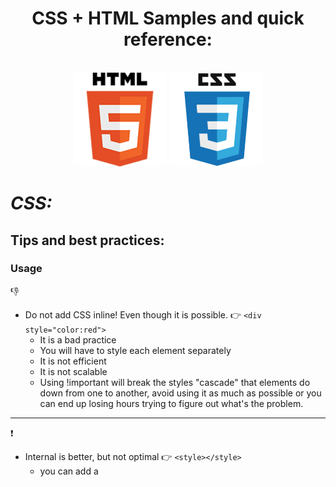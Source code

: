 <div align="center">
   <h1>CSS + HTML Samples and quick reference:</h1>
</div>
<br>
<div align="center">
    <img src="https://raw.githubusercontent.com/github/explore/80688e429a7d4ef2fca1e82350fe8e3517d3494d/topics/html/html.png" alt="html" width="150px">
        <img src="https://raw.githubusercontent.com/github/explore/80688e429a7d4ef2fca1e82350fe8e3517d3494d/topics/css/css.png" alt="html" width="150px">
</div>

# _CSS:_

## Tips and best practices:

### Usage

:-1:

* Do not add CSS inline! Even though it is possible. :point_right: ```<div style="color:red">```
    * It is a bad practice 
    * You will have to style each element separately
    * It is not efficient
    * It is not scalable
    * Using !important will break the styles "cascade" that elements do down from one to another, avoid using it as much as possible or you can end up losing hours trying to   figure out what's the problem.


**************************

:exclamation:

* Internal is better, but not optimal :point_right: ```<style></style>```
    * you can add a <style> tag to the HTML where the elements will be styled, but it can only be used in one file
    * which will make the the file larger

**************************

:thumbsup:

* External is the Best :point_right: ``` <link href="style.css"> ```
    * Keeps the styles separate from HTML
    * Improve readability and reusability
    * Using ID instead of classes where it makes sense, it's a faster way for the browser to access DOM elements
    * Use the browser inspector to "debug" your CSS, is easier to understand the hierarchy and identify what could be impacting
    * Use preprocessors to help optimize your CSS, carefull with spacing between selectors and between properties
    * Partition your CSS to make it more manageable and better readable. Each CSS file could be broken into logical components like header.css, footer.css, etc
    * Use good description for your selectors, make clear what your components are on the page. e.g: "header-left," "content-title," or "content-date"
    * Make some small comments in your CSS to understand how each style is related to another and what color scheme applies to which components
    * In case it's necessary to change something on a bigger project or that comes from a framework, create an .css file that explicitly overrides the element, add some comments to for better readability. 


#### Don't forget that CSS is read from top to bottom, so the order metters, e.g. 

In this example the last line will override all the other border attributes:
```
p {
    border-top: 5px solid blue;
    border-right: 2px dotted green;
    border-bottom: 5px dashed red;
    border-left: 2px dotted green;
    border: 3px solid green;
}
```

#### There are several ways for setting properties: 
```
p {
    padding-top: 10px;
    padding-right: 20px;
    padding-bottom: 10px;
    padding-left: 20px;

        /* OR defining the values started by the top and following clockwise */
    padding: 10px 20px 10px 20px;

       /* OR defininig the top and bottom as 10px and the left and right as 20px*/
    padding: 10px 20px;

       /* OR when the element has the same padding all around*/
    padding: 20px;
}
```

#### The box model properties:
* padding: used to generate space around an element's content, inside of any defined borders.  
* border: allow you to specify the style, width, and color of an element's border.  
* margin: used to create space around elements, outside of any defined borders.  
* content: the element itself.

![](./readme/img/element_attributes_1.png)


**************************

### Selector diagram:

![](./readme/img/css_selector_diag.png)

**************************

### Colors and Fonts:

#### how you can define the color of your HTML elements:

* HTML color names: e.g. red, blue, yellow, etc.
* Hexadecimal: ```#FF652F```
    * when code has the same number repeated 6 times ->  #333 is the same as #333333
* rgb/rgba
    * red, green, blue -> ```rgb(255, 202, 47)``` 
    * red, green, blue, alpha(defines the transparency of the image) -> ```rgba(255, 101, 47, 1)```
    * A good resource to pick the right [color](https://htmlcolorcodes.com/)
    * A good resource to pick some beautiful [color combinations](https://www.canva.com/learn/100-color-combinations/)

#### Web Safe Fonts:  
The font-family property should hold several font names as a "fallback" system, to ensure maximum compatibility between browsers/operating systems. If the browser does not support the first font, it tries the next font.  

Start with the font you want, and end with a generic family, to let the browser pick a similar font in the generic family, if no other fonts are available:  

* works in all browsers, eg:. Arial, Helvetica, Times Nem Roman, Verdana  
* ```font-family: Arial, Helvetica, sans-serif``` -> to ensure a fallback of the fonts, in case one of them is not available.  

**************************

### Units and measurement:  
* Absolute units : physical units of lenght eg:. ```px```; Absolute length units approximate the actual measurement on a screen  
* Relative units, are relative to another length value eg:. ```em``` is based on the size of an element's font -> if the font size is 16px then 1em would equal 16px. 0.5em would equal to 8px.

#### Absolute Lengths:  
Unit| Description
-------------------|------------------------------------------------
cm  |centimeters
mm  |millimeters
in  |inches (1in = 96px = 2.54cm)
px *|pixels (1px = 1/96th of 1in)
pt  |points (1pt = 1/72 of 1in)
pc  |picas (1pc = 12 pt)

#### Relative Lengths:  
Unit| Description
-------------------|-------------------------------------------------------------------------
em  |Relative to the font-size of the element (2em means 2 times the size of the current font)	
ex  |Relative to the x-height of the current font (rarely used)	
ch  |Relative to the width of the "0" (zero)	
rem |Relative to font-size of the root element	
vw  |Relative to 1% of the width of the viewport*	
vh  |Relative to 1% of the height of the viewport*	
vmin|Relative to 1% of viewport's* smaller dimension	
vmax|Relative to 1% of viewport's* larger dimension	
%	|Relative to the parent element


### identifiyng the element on it's respective CSS file:

* id : starts with ```#``` ->  indicates that that element is being used only one time (it is unique at your page)
```
    #mainHeader {
        ....
    }
```

* class: starts with ```.``` ->  indicates that that element is being used multiple times in different places at your page.
```
    .container {
        ....
    }
```

# Ensuring responsiveness

It is called responsive web design when you use CSS and HTML to resize, hide, shrink, enlarge, or move the content to make it look good on any screen.

* Responsive web design makes your web page look good on all devices.
* Responsive web design uses only HTML and CSS.
* Responsive web design is not a program or a JavaScript.

* Tools to ensure responsiveness:

 **Viewport:**  
 A meta viewport tag gives the browser instructions on how to control the page's dimensions and scaling.  
 Using the meta viewport value width=device-width instructs the page to match the screen's width in device-independent pixels.  

 **Grid View:**  
 The Grid View devide the page space into columns, making easier to distribute the elements on the page.  
 A responsive grid-view often has 12 columns, and has a total width of 100%, and will shrink and expand as you resize the browser window.  

 **Media Queries:**  
 Media query is a CSS technique introduced in CSS3.  
 It uses the @media rule to include a block of CSS properties only if a certain condition is true, for instance, if the screen size is smaller than 400px.  

 **Width:**  
 If the width property is set to a percentage and the height is set to "auto", the element will be responsive and scale up and down, it is useful for instance to scale   
 an image or video on the scree.  

 
# [Reset style sheet](https://en.wikipedia.org/wiki/Reset_style_sheet)

* A reset stylesheet (or CSS reset) is a collection of CSS rules used to clear the formatting of HTML elements.

## Notable reset style sheets

* [Eric A. Meyer's CSS Reset](https://meyerweb.com/eric/tools/css/reset/)
* [Normalize.css](http://necolas.github.io/normalize.css/)

# CSS Sprites

* [CSS Sprites: What They Are, Why They’re Cool, and How To Use Them](https://css-tricks.com/css-sprites/)
* [CSS Image Sprites](https://www.w3schools.com/css/css_image_sprites.asp)

# Preprocessor style sheet language  

* [Sass - Syntactically awesome style sheets](https://sass-lang.com/)
* [Less - Leaner style sheets](http://lesscss.org/)
* [Stylus](https://stylus-lang.com/)

# UI Patterns:  

* Google: [Material Design](https://material.io/design)
* Apple: [Human Interface Guidelines](https://developer.apple.com/design/human-interface-guidelines/)
* Twitter: [Bootstrap](https://getbootstrap.com/)
* Design Patterns Libraries for mobile: [Mobbin](https://mobbin.design/)

# Style Guides:  

* [Toyota](https://www.toyota.com/brandguidelines/)
* [Uber](https://www.uber.com/de/de/careers/design/)
* [AirBnb](https://airbnb.design/)

# Useful tools:  

* [Chrome DevTools](https://developers.google.com/web/tools/chrome-devtools)

# Color Schemes:  

* [Visme](https://visme.co/blog/website-color-schemes/)  

* [colors.lol](https://colors.lol/)  

* [uiGradients](https://uigradients.com/)  